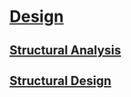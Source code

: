 # [Design](https://benklassen77.github.io)

## [Structural Analysis](structuralanalysis.html)

## [Structural Design](structuraldesign.html)
